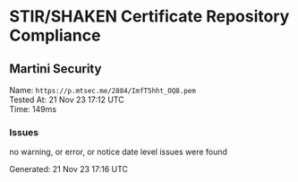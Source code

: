 # STIR/SHAKEN Certificate Repository Compliance

## Martini Security

Name: `https://p.mtsec.me/2884/ImfT5hht_OQ8.pem`\
Tested At: 21 Nov 23 17:12 UTC\
Time: 149ms

### Issues

no warning, or error, or notice date level issues were found

Generated: 21 Nov 23 17:16 UTC